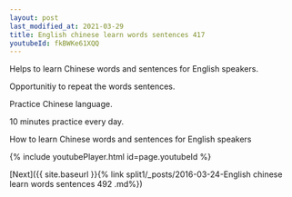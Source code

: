 ```yaml
---
layout: post
last_modified_at: 2021-03-29
title: English chinese learn words sentences 417 
youtubeId: fkBWKe61XQQ
---
```

 
 
Helps to learn Chinese words and sentences for English speakers.

Opportunitiy to repeat the words sentences. 

Practice Chinese language. 
 
10 minutes practice every day. 
 
How to learn Chinese words and sentences for English speakers 
 
{% include youtubePlayer.html id=page.youtubeId %}
 
 
[Next]({{ site.baseurl }}{% link  split1/_posts/2016-03-24-English chinese learn words sentences 492 .md%})
 
